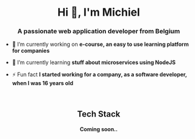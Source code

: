 <h1 align="center">Hi 👋, I'm Michiel</h1>
<h3 align="center">A passionate web application developer from Belgium</h3>

- 🔭 I’m currently working on **e-course, an easy to use learning platform for companies**

- 🌱 I’m currently learning **stuff about microservices using NodeJS**

- ⚡ Fun fact **I started working for a company, as a software developer, when I was 16 years old**
<br>
<h2 align="center">Tech Stack</h3>
<h4 align="center">Coming soon..</h4>
